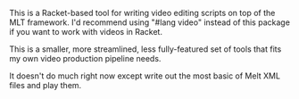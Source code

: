 This is a Racket-based tool for writing video editing scripts on top of the MLT framework.  I'd recommend using "#lang video" instead of this package if you want to work with videos in Racket.

This is a smaller, more streamlined, less fully-featured set of tools that fits my own video production pipeline needs.

It doesn't do much right now except write out the most basic of Melt XML files and play them.
